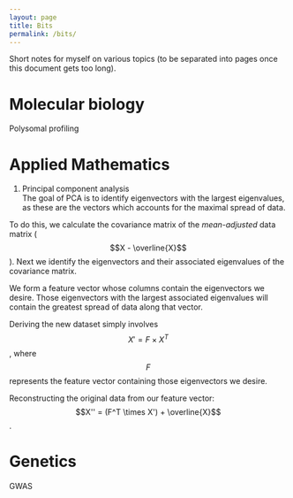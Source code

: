 ```yaml
---
layout: page
title: Bits
permalink: /bits/
---
```

Short notes for myself on various topics (to be separated into pages once this document gets too long).

Molecular biology
===
Polysomal profiling

Applied Mathematics
===
1. Principal component analysis  
The goal of PCA is to identify eigenvectors with the largest eigenvalues, as these are the vectors which accounts for the maximal spread of data. 

To do this, we calculate the covariance matrix of the *mean-adjusted* data matrix ($$X - \overline{X}$$). Next we identify the eigenvectors and their associated eigenvalues of the covariance matrix.

We form a feature vector whose columns contain the eigenvectors we desire. Those eigenvectors with the largest associated eigenvalues will contain the greatest spread of data along that vector.

Deriving the new dataset simply involves $$X' = F\times X^T$$, where $$F$$ represents the feature vector containing those eigenvectors we desire.

Reconstructing the original data from our feature vector: $$X'' = (F^T \times X') + \overline{X}$$.

Genetics
===
GWAS